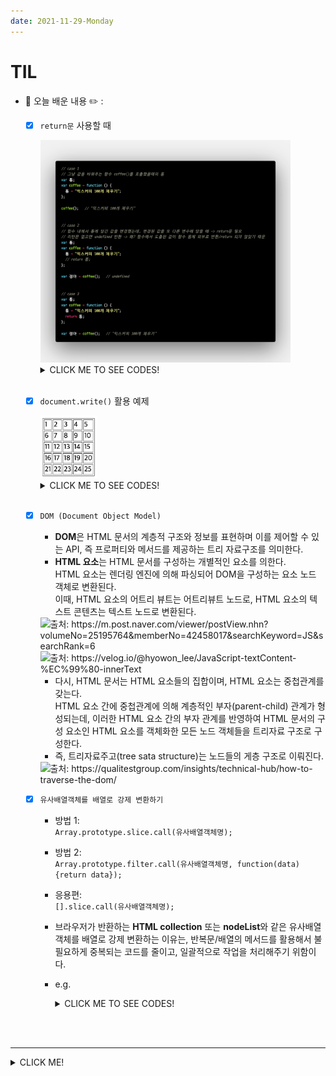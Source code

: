 ```yaml
---
date: 2021-11-29-Monday
---
```


# TIL
- 📝 오늘 배운 내용 ✏️ : 
  - [x] `return문` 사용할 때

    <img src="./images/return.png" alt="return문을 사용하고 안하고의 차이, 언제 사용하는지에 대한 예시"  width="400px" height="" style="" />   

    <details>
      <summary>CLICK ME TO SEE CODES!</summary>

      ```js
        // case 1
        // 그냥 값을 바꿔주는 함수 coffee()를 호출했을때의 통
        var 통;
        var coffee = function () {
          통 = "믹스커피 100개 채우기";
        };

        coffee();   // "믹스커피 100개 채우기"


        // case 2
        // 함수 내에서 통에 담긴 값을 변경헀는데, 변경된 값을 또 다른 변수에 담을 때 -> return문 필요 
        // 리턴문 없으면 undefined 반환 -> 왜? 함수에서 도출된 값이 함수 몸체 외부로 반환/return 되지 않았기 때문 
        var 통;
        var coffee = function () {
          통 = "믹스커피 100개 채우기";
          // return 통;
        };

        var 정아 = coffee();   // undefined


        // case 3
        var 통;
        var coffee = function () {
          통 = "믹스커피 100개 채우기";
          return 통;
        };

        var 정아 = coffee();   // "믹스커피 100개 채우기"
      ```

    </details>
    <br />

  - [x] `document.write()` 활용 예제

      <img src="./images/document_write_example.png" width="" height="100px" style="" />   

    <details>
      <summary>CLICK ME TO SEE CODES!</summary>

      ```js
        let num = 1;
        let t = "<table border=1>";

          for(let i = 1; i <= 5; i++) {
            t+="<tr>";
          
            for(let j = 1; j <=5; j++) {
              t+="<td>";
              t+=num;
              t+="</td>";
              num++;
            }

            t+="</tr>";
          }

        t+="</table>";

        document.write(t);
      ```

    </details>
    <br />

  - [x] `DOM (Document Object Model)` 
    - **DOM**은 HTML 문서의 계층적 구조와 정보를 표현하며 이를 제어할 수 있는 API, 즉 프로퍼티와 메서드를 제공하는 트리 자료구조를 의미한다.         
    - **HTML 요소**는 HTML 문서를 구성하는 개별적인 요소를 의한다.       
    HTML 요소는 렌더링 엔진에 의해 파싱되어 DOM을 구성하는 요소 노드 객체로 변환된다.     
    이때, HTML 요소의 어트리 뷰트는 어트리뷰트 노드로, HTML 요소의 텍스트 콘텐츠는 텍스트 노드로 변환된다.        
    <img src="https://post-phinf.pstatic.net/MjAxOTA5MTVfMjQg/MDAxNTY4NTIxNzAxNTU2.F9kkMs28gxi2n5Vp2RlzcTUbn3IeEBCUswQGB3G0ZRcg.KqIiETiO3M1CXyfurWPOREHunMUYSXSDhDIw1AtXNuog.PNG/domtree_1.png?type=w1200" alt="출처: https://m.post.naver.com/viewer/postView.nhn?volumeNo=25195764&memberNo=42458017&searchKeyword=JS&searchRank=6" width="400px" /> 
    <br />
    <img src="https://media.vlpt.us/images/hyowon_lee/post/5d7134d5-11e4-4561-adb0-2b5131dc489a/DOM-001.png" alt="출처: https://velog.io/@hyowon_lee/JavaScript-textContent-%EC%99%80-innerText" width="400px" /> 

    - 다시, HTML 문서는 HTML 요소들의 집합이며, HTML 요소는 중첩관계를 갖는다.           
    HTML 요소 간에 중첩관계에 의해 계층적인 부자(parent-child) 관계가 형성되는데, 이러한 HTML 요소 간의 부자 관계를 반영하여 HTML 문서의 구성 요소인 HTML 요소를 객체화한 모든 노드 객체들을 트리자료 구조로 구성한다.       
    - 즉, 트리자료주고(tree sata structure)는 노드들의 게층 구조로 이뤄진다.
    <img src="https://www.qualitestgroup.com/images/howto/DOMTree_HowTo.png" alt="출처: https://qualitestgroup.com/insights/technical-hub/how-to-traverse-the-dom/" width="400px" /> 

  - [x] `유사배열객체를 배열로 강제 변환하기` 
    - 방법 1:    
    `Array.prototype.slice.call(유사배열객체명);`
    - 방법 2:    
    `Array.prototype.filter.call(유사배열객체명, function(data) {return data});`
    - 응용편:      
    `[].slice.call(유사배열객체명);`       
    - 브라우저가 반환하는 **HTML collection** 또는 **nodeList**와 같은 유사배열객체를 배열로 강제 변환하는 이유는, 반복문/배열의 메서드를 활용해서 불필요하게 중복되는 코드를 줄이고, 일괄적으로 작업을 처리해주기 위함이다.      
    - e.g.     
      <details>
        <summary>CLICK ME TO SEE CODES!</summary>

      ```html
        <!-- c_07_dom_selector_01.html -->

        <header id="headBox">
          <h1>
            <a href="./a_content.html">js - <abbr title="document object model">DOM</abbr></a>
            <span>test!!</span>
          </h1>
          <nav class="nav_area">
            <ul>
              <li><a href="#">link_01</a></li>
              <li><a href="#">link_02</a></li>
              <li><a href="#">link_03</a></li>
              <li><a href="#">link_04</a></li>
            </ul>
          </nav>
        </header>
      ```

      <br />

      ```js
        // c_07_dom_selector_01.js

        var headBox = document.querySelector("#headBox");
        headBox.style = "width: 100%; height: auto; background-color: #adf;";

        // h1
        var h1 = wrap.getElementsByTagName("h1");
        // var h1 = wrap.querySelector("h1");
        // console.log(h1.length);  // 1
        var idx = h1.length - 1;
        // HTML collection은 배열의 형식으로 나오기 떄문에 인덱스로 몇번쨰의 요소에 style을 적용할 것인지 알아야 한다! 
        h1[idx].style = "width: 100px; height: 30px; background-color: #dfd;";

        // h1
        var headH1 = headBox.querySelector("h1");
        // headH1.style = "border-radius: 5px; font-size: 1.2rem;"
        // 근데 위에꺼로 하면 아까 h1[idx].style부분에서 적용한 스타일링이 덮어쓰이니까 ... 아래와 같이 따로 값을 추가해줄 것! 
        headH1.style.borderRadius = "5px";
        headH1.style.fontSize = "1.2rem";
        
        // -----------------------------------
        // cf. 
        // HTML collection : 옛날방식의 선택자 
        //    - document.getElementById();

        // NodeList : 선택자는 아직 전부 사용하기엔 조금 무리가 있다 
        //    - document.querySelector();
        // -----------------------------------

        // 자식 선택자 
        var h1 = wrap.getElementsByTagName("h1")[0];  
        // getElement"s"ByTagName 처럼 element가 아닌 elements를 구하는 선택자에게는 반드시 몇번째의 요소인지를 명시. 
        // 요소가 하나만 있어도 인덱스를 꼭 명시해줘야 한다!!
        h1.style = "width: 100px; height: 30px; background-color: #dfd;";

        var h1Link = h1.children;           // HTMLCollection [a, span]
        // var h1Link = h1.children[0];     // <a href="./a_content.html">js - <abbr title="document object model">DOM</abbr></a>
        h1Link[0].style = "padding: 0.5rem; color: #05f;";
        h1Link[1].classList.add("blind");
        // console.log(h1Link);             // HTMLCollection(2) [a, span.blind]

        // cf. 이때, children과 childNodes의 차이점 비교
        var h1Insert = h1.childNodes;
        // console.log(h1Insert);           // NodeList(5) [text, a, text, span.blind, text]

      ```

      <br />

      ```js
      // nav 부터 ... 
      var navArea = wrap.getElementsByClassName("nav_area");
      var navArea2 = headBox.querySelector(".nav_area");
      var navUl = navArea2.children;
      console.log(navUl);       // HTMLCollection [ul]
      navUl[0].style = "display: flex; justify-content: space-between;";
      var navLiTags = navUl[0].children;
      console.log(navLiTags);   // HTMLCollection(4) [li, li, li, li]

      // 아래처럼 하기 싫으면!!!!! 유사배열객체 무.조.건. 배열로 강제 변환 해줄 것!!!!!
      // navLiTags[0].style = "width: 200px; border: 1px solid #333; padding: 2px 5px;";
      // navLiTags[1].style = "width: 200px; border: 1px solid #333; padding: 2px 5px;";
      // navLiTags[2].style = "width: 200px; border: 1px solid #333; padding: 2px 5px;";
      // navLiTags[3].style = "width: 200px; border: 1px solid #333; padding: 2px 5px;";

      // 배열로 강제 변환 후에는 배열 메서드인 forEach 등을 사용할 수 있다. -> 중복코드 없이 일괄적용 가능!
      navLiTags = Array.prototype.slice.call(navLiTags);
      // console.log(navLiTags);   // [li, li, li, li]
      navLiTags.forEach(function(elem) {
        elem.style = "width: 200px; border: 1px solid #333; padding: 2px 5px;";
      });

      ```

      </details>

<br />
<br />

---
<details>
<summary>CLICK ME!</summary>  

- cf.  
  - ✨ Only 선생님's 강의 ✨

</detials>   


